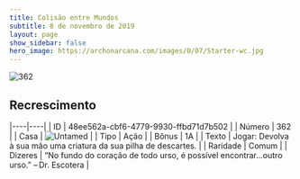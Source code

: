 ```yaml
---
title: Colisão entre Mundos
subtitle: 8 de novembro de 2019
layout: page
show_sidebar: false
hero_image: https://archonarcana.com/images/0/07/Starter-wc.jpg
---
```


![362](https://cdn.keyforgegame.com/media/card_front/pt/452_362_R2GQWP4RXCM4_pt.png)

## Recrescimento

|----|----|
| ID | 48ee562a-cbf6-4779-9930-ffbd71d7b502 |
| Número | 362 |
| Casa | ![Untamed](https://archonarcana.com/images/thumb/b/bd/Untamed.png/22px-Untamed.png "Indomados") |
| Tipo | Ação |
| Bônus | 1A |
| Texto | Jogar: Devolva à sua mão uma criatura da sua pilha de descartes. |
| Raridade | Comum |
| Dizeres | “No fundo do coração de todo urso, é possível encontrar...outro urso.”– Dr. Escotera |